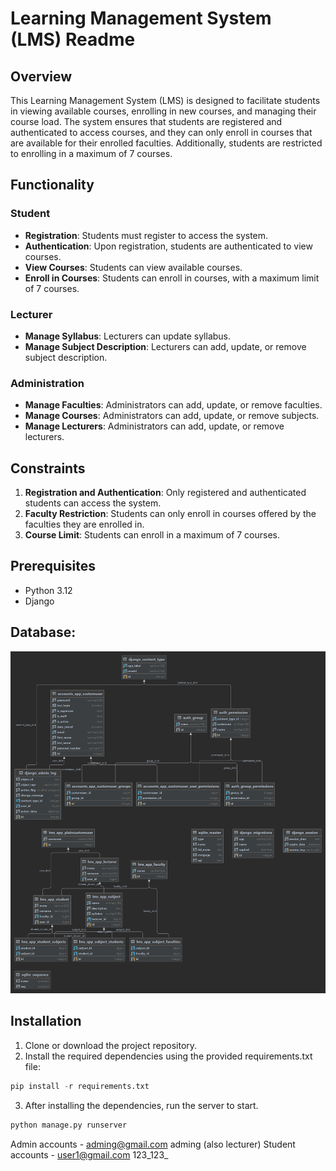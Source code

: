 # Learning Management System (LMS) Readme

## Overview
This Learning Management System (LMS) is designed to facilitate students in viewing available courses, enrolling in new courses, and managing their course load. The system ensures that students are registered and authenticated to access courses, and they can only enroll in courses that are available for their enrolled faculties. Additionally, students are restricted to enrolling in a maximum of 7 courses.

## Functionality
### Student
- **Registration**: Students must register to access the system.
- **Authentication**: Upon registration, students are authenticated to view courses.
- **View Courses**: Students can view available courses.
- **Enroll in Courses**: Students can enroll in courses, with a maximum limit of 7 courses.

### Lecturer
- **Manage Syllabus**: Lecturers can update syllabus.
- **Manage Subject Description**: Lecturers can add, update, or remove subject description.
### Administration
- **Manage Faculties**: Administrators can add, update, or remove faculties.
- **Manage Courses**: Administrators can add, update, or remove subjects.
- **Manage Lecturers**: Administrators can add, update, or remove lecturers.

## Constraints
1. **Registration and Authentication**: Only registered and authenticated students can access the system.
2. **Faculty Restriction**: Students can only enroll in courses offered by the faculties they are enrolled in.
3. **Course Limit**: Students can enroll in a maximum of 7 courses.

## Prerequisites
- Python 3.12
- Django

## Database:
![database](https://github.com/offonyes/LMS/blob/main/database_structure.png)
## Installation
1. Clone or download the project repository.
2. Install the required dependencies using the provided requirements.txt file:

```py
pip install -r requirements.txt
```
3. After installing the dependencies, run the server to start.
```py
python manage.py runserver
```
Admin accounts - adming@gmail.com adming (also lecturer)
Student accounts - user1@gmail.com 123_123_

